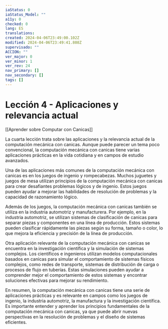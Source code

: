 ```yaml
---
iaStatus: 0
iaStatus_Model: ""
a11y: 0
checked: 0
lang: ES
translations: 
created: 2024-04-06T23:49:00.102Z
modified: 2024-04-06T23:49:41.808Z
supervisado: ""
ACCION: ""
ver_major: 0
ver_minor: 1
ver_rev: 24
nav_primary: []
nav_secondary: []
tags: []
---
```

# Lección 4 - Aplicaciones y relevancia actual

[[Aprender sobre Computar con Canicas]]

La cuarta lección trata sobre las aplicaciones y la relevancia actual de la computación mecánica con canicas. Aunque puede parecer un tema poco convencional, la computación mecánica con canicas tiene varias aplicaciones prácticas en la vida cotidiana y en campos de estudio avanzados.

Una de las aplicaciones más comunes de la computación mecánica con canicas es en los juegos de ingenio y rompecabezas. Muchos juguetes y juegos de mesa utilizan principios de la computación mecánica con canicas para crear desafiantes problemas lógicos y de ingenio. Estos juegos pueden ayudar a mejorar las habilidades de resolución de problemas y la capacidad de razonamiento lógico.

Además de los juegos, la computación mecánica con canicas también se utiliza en la industria automotriz y manufacturera. Por ejemplo, en la industria automotriz, se utilizan sistemas de clasificación de canicas para separar piezas y componentes en una línea de producción. Estos sistemas pueden clasificar rápidamente las piezas según su forma, tamaño o color, lo que mejora la eficiencia y precisión de la línea de producción.

Otra aplicación relevante de la computación mecánica con canicas se encuentra en la investigación científica y la simulación de sistemas complejos. Los científicos e ingenieros utilizan modelos computacionales basados en canicas para simular el comportamiento de sistemas físicos complejos, como redes de transporte, sistemas de distribución de carga o procesos de flujo en tuberías. Estas simulaciones pueden ayudar a comprender mejor el comportamiento de estos sistemas y encontrar soluciones efectivas para mejorar su rendimiento.

En resumen, la computación mecánica con canicas tiene una serie de aplicaciones prácticas y es relevante en campos como los juegos de ingenio, la industria automotriz, la manufactura y la investigación científica. Es importante entender y aprender los principios fundamentales de la computación mecánica con canicas, ya que puede abrir nuevas perspectivas en la resolución de problemas y el diseño de sistemas eficientes.
